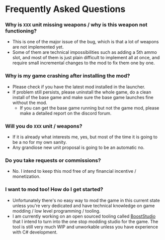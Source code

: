 ﻿---
sidebar_label: Frequently Asked Questions
---

# Frequently Asked Questions

### Why is `XXX` unit missing weapons / why is this weapon not functioning?
   - This is one of the major issue of the bug, which is that a lot of weapons are not implemented yet. 
   - Some of them are technical impossibilities such as adding a 5th ammo slot, and most of them is just plain difficult to implement all at once, and require small incremental changes to the mod to fix them one by one.

### Why is my game crashing after installing the mod?
   - Please check if you have the latest mod installed in the launcher.
   - If problem still persists, please uninstall the whole game, do a clean install of the base game and make sure the base game launches fine without the mod.
     - If you can get the base game running but not the game mod, please make a detailed report on the discord forum.

### Will you do `XXX` unit / weapons?
   - If it is already what interests me, yes, but most of the time it is going to be a no for my own sanity.
   - Any grandiose new unit proposal is going to be an automatic no.

### Do you take requests or commissions?
   - No. I intend to keep this mod free of any financial incentive / monetization.  

### I want to mod too! How do I get started?
   - Unfortunately there's no easy way to mod the game in this current state unless you're very dedicated and have technical knowledge on game modding / low level programming / tooling.
   - I am currently working on an open sourced tooling called [BoostStudio](https://github.com/descatal/BoostStudio) that I intend to turn into the one stop modding studio for the game. The tool is still very much WIP and unworkable unless you have experience with C# development.

